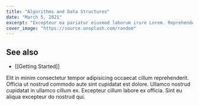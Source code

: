 ```yaml
---
title: "Algorithms and Data Structures"
date: "March 5, 2021"
excerpt: "Excepteur ea pariatur eiusmod laborum irure Lorem. Reprehenderit Lorem laboris id amet."
cover_image: "https://source.unsplash.com/random"
---
```


## See also

- [[Getting Started]]

Elit in minim consectetur tempor adipisicing occaecat cillum reprehenderit. Officia ut nostrud commodo aute sint cupidatat est dolore. Ullamco nostrud cupidatat in ullamco cillum ex. Excepteur cillum labore ex officia. Sint eu aliqua excepteur do nostrud qui.
